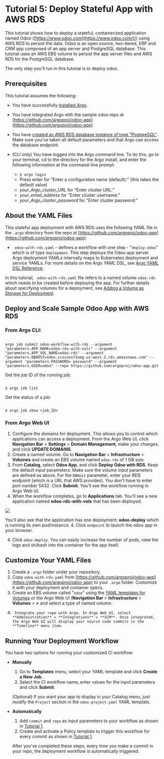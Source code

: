 # Tutorial 5: Deploy Stateful App with AWS RDS

This tutorial shows how to deploy a stateful, containerized application named Odoo ([https://www.odoo.com](https://www.odoo.com/)/) using AWS RDS to persist the data. Odoo is an open source, two-tiered, ERP and CRM app composed of an app server and PostgreSQL database. This tutorial uses an AWS EBS volume to persist the app server files and AWS RDS for the PostgreSQL database.

The only step you'll run in this tutorial is to deploy odoo.

## Prerequisites

This tutorial assumes the following:

* You have successfully [installed Argo](https://argoproj.github.io/argo-site/get-started/installation).
* You have integrated Argo with the sample odoo repo at [https://github.com/argoproj/odoo-app](https://github.com/argoproj/odoo-app)
* You have [created an AWS RDS database instance of type "PostgreSQL"](http://docs.aws.amazon.com/AmazonRDS/latest/UserGuide/CHAP_GettingStarted.CreatingConnecting.PostgreSQL.html). Make sure you've taken all default parameters and that Argo can access the database endpoint.
* (CLI only) You have logged into the Argo command line. To do this, go to your terminal, cd to the directory for the Argo install, and enter the following information at the command-line prompt:

  * `$ argo login`
  * Press enter for "Enter a configuration name (default):" (this takes the default value)
  * *your_Argo_cluster_URL* for "Enter cluster URL:"
  * *your_email_address* for "Enter cluster username:"
  * *your_Argo_cluster_password* for "Enter cluster password:"
<!--Config written to: /Users/<your_name>/.argo/default-->


## About the YAML Files

This stateful app deployment with AWS RDS uses the following YAML file in the `.argo` directory from the repo at  [https://github.com/argoproj/odoo-app](https://github.com/argoproj/odoo-app):

* ` odoo-with-rds.yaml` - defines a workflow with one step - "`deploy-odoo`" which is of type `deployment`. This step deploys the Odoo app server. Argo deployment YAMLs internally maps to Kubernetes deployment and service YAMLs. For more details on the Argo YAML DSL, see [Argo YAML DSL Reference](./../yaml/dsl_reference_intro.md).

In this tutorial, ` odoo-with-rds.yaml` file refers to a named volume `odoo-rds` which needs to be created before deploying the app. For further details about specifying volumes for a deployment, see [Adding a Volume as Storage for Deployment](./ex_add_volume_deployment.md).

## Deploy and Scale Sample Odoo App with AWS RDS

### From Argo CLI:

```

argo job submit odoo-workflow-with-rds --argument "parameters.APP_NAME=odoo-rds-with-vols" --argument "parameters.APP_VOL_NAME=odoo-rds" --argument "parameters.DBHOST=odoo.ccxcovx73umg.us-west-2.rds.amazonaws.com" --argument "parameters.PASSWORD= password" --argument "parameters.USER=odoo" --repo https://github.com/argoproj/odoo-app.git

```

Get the job ID of the running job:

```

$ argo job list

```

Get the status of a job:

```

$ argo job show <job_ID>

```

### From Argo Web UI

1. Configure the domains for deployment. This allows you to control which applications can access a deployment. From the Argo Web UI, click **Navigation Bar** > **Settings** > **Domain Management**, make your changes, and click **UPDATE DOMAINS**.
2. Create a named volume. Go to **Navigation Bar** > **Infrastructure** > **Volumes** and create an EBS volume named `odoo-rds` of 1 GB size.
2. From **Catalog**, select **Odoo App**, and click **Deploy Odoo with RDS**. Keep the default input parameters. Make sure the volume input parameters are defined as above. For the `DBHost` parameter, enter your RDS endpoint (which is a URL that AWS provides). You don't have to enter port number 5432. Click **Submit**. You'll see the workflow running in Argo Web UI.
3. When the workflow completes, go to **Applications** tab. You'll see a new application named **odoo-rds-with-vols** that has been deployed.

  ![](./../../images/application_odoo-rds-with-vols_screen2.png)

 You'll also see that the application has one deployment: **odoo-deploy** which is running its own pod/instance.
4. Click `endpoint` to launch the odoo app in your browser.

4.  Click `odoo-deploy`. You can easily increase the number of pods, view the logs and sh/bash into the container for the app itself.

## Customize Your YAML Files

1.  Create a `.argo` folder under your repository.
2.  Copy `odoo-with-rds.yaml` from [https://github.com/argoproj/odoo-app](https://github.com/argoproj/odoo-app) to your `.argo` folder. Customize it with your deployment and container specs.
3.  Create an EBS volume called "`odoo`" using the [YAML templates for Volumes](./ex_add_volume_deployment.md) or the Argo Web UI (**Navigation Bar** > **Infrastructure** > **Volumes** > **+** and select a type of  named volume.
4.  	Integrate your repo with Argo. In Argo Web UI, select **Administration** > **Integrations** > **SCM**. Once integrated, the Argo Web UI will display your source code commits in the **Timeline** menu item.

## Running Your Deployment Workflow


You have two options for running your customized CI workflow:

 * **Manually**
	1. Go to **Templates** menu, select your YAML template and click **Create a New Job**.
	1. Select the CI workflow name, enter values for the input parameters and click **Submit**.  

   (Optional)  If you want your app to display in your Catalog menu, just modify the `Project` section in the `odoo-project.yaml` YAML template.


 * **Automatically**
    1. Add `commit` and `repo` as input parameters to your workflow as shown in [Tutorial 1](./argo_tutorial_1_create_ci_workflow.md).
    2. Create and activate a Policy template to trigger this workflow for every commit as shown in [Tutorial 1](./argo_tutorial_1_create_ci_workflow.md).

   After you've completed these steps, every time you make a commit in your repo, the deployment workflow is automatically triggered.
